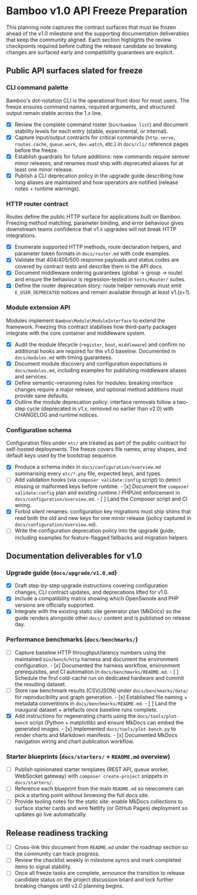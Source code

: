 # Bamboo v1.0 API Freeze Preparation

This planning note captures the contract surfaces that must be frozen ahead of
the v1.0 milestone and the supporting documentation deliverables that keep the
community aligned. Each section highlights the review checkpoints required
before cutting the release candidate so breaking changes are surfaced early and
compatibility guarantees are explicit.

## Public API surfaces slated for freeze

### CLI command palette

Bamboo's dot-notation CLI is the operational front door for most users. The
freeze ensures command names, required arguments, and structured output remain
stable across the 1.x line.

- [x] Review the complete command roster (`bin/bamboo list`) and document
      stability levels for each entry (stable, experimental, or internal).
- [x] Capture input/output contracts for critical commands (`http.serve`,
      `routes.cache`, `queue.work`, `dev.watch`, etc.) in `docs/cli/` reference
      pages before the freeze.
- [x] Establish guardrails for future additions: new commands require semver
      minor releases, and renames must ship with deprecated aliases for at least
      one minor release.
- [x] Publish a CLI deprecation policy in the upgrade guide describing how long
      aliases are maintained and how operators are notified (release notes +
      runtime warnings).

### HTTP router contract

Routes define the public HTTP surface for applications built on Bamboo. Freezing
method matching, parameter binding, and error behaviour gives downstream teams
confidence that v1.x upgrades will not break HTTP integrations.

- [x] Enumerate supported HTTP methods, route declaration helpers, and parameter
      token formats in `docs/router.md` with code examples.
- [x] Validate that 404/405/500 response payloads and status codes are covered by
      contract tests and describe them in the API docs.
- [x] Document middleware ordering guarantees (global → group → route) and
      ensure the behaviour is regression-tested in `tests/Router/` suites.
- [x] Define the router deprecation story: route helper removals must emit
      `E_USER_DEPRECATED` notices and remain available through at least v1.(x+1).

### Module extension API

Modules implement `Bamboo\Module\ModuleInterface` to extend the framework.
Freezing this contract stabilises how third-party packages integrate with the
core container and middleware system.

- [x] Audit the module lifecycle (`register`, `boot`, `middleware`) and confirm
      no additional hooks are required for the v1.0 baseline. Documented in
      `docs/modules.md` with timing guarantees.
- [x] Document module discovery and configuration expectations in
      `docs/modules.md`, including examples for publishing middleware aliases and
      services.
- [x] Define semantic-versioning rules for modules: breaking interface changes
      require a major release, and optional method additions must provide sane
      defaults.
- [x] Outline the module deprecation policy: interface removals follow a two-step
      cycle (deprecated in v1.x, removed no earlier than v2.0) with CHANGELOG and
      runtime notices.

### Configuration schema

Configuration files under `etc/` are treated as part of the public contract for
self-hosted deployments. The freeze covers file names, array shapes, and default
keys used by the bootstrap sequence.

- [x] Produce a schema index in `docs/configuration/overview.md` summarising
      every `etc/*.php` file, expected keys, and types.
- [ ] Add validation hooks (via `composer validate:config` script) to detect
      missing or malformed keys before runtime.
      - [x] Document the `composer validate:config` plan and existing runtime /
        PHPUnit enforcement in `docs/configuration/overview.md`.
      - [ ] Land the Composer script and CI wiring.
- [x] Forbid silent renames: configuration key migrations must ship shims that
      read both the old and new keys for one minor release (policy captured in
      `docs/configuration/overview.md`).
- [ ] Write the configuration deprecation policy into the upgrade guide,
      including examples for feature-flagged fallbacks and migration helpers.

## Documentation deliverables for v1.0

### Upgrade guide (`docs/upgrade/v1.0.md`)

- [x] Draft step-by-step upgrade instructions covering configuration changes,
      CLI contract updates, and deprecations lifted for v1.0.
- [x] Include a compatibility matrix showing which OpenSwoole and PHP versions
      are officially supported.
- [x] Integrate with the existing static site generator plan (MkDocs) so the
      guide renders alongside other `docs/` content and is published on release
      day.

### Performance benchmarks (`docs/benchmarks/`)

- [ ] Capture baseline HTTP throughput/latency numbers using the maintained
      `bin/bench/http` harness and document the environment configuration.
      - [x] Documented the harness workflow, environment prerequisites, and CI
        automation in `docs/benchmarks/README.md`.
      - [ ] Schedule the first cold-cache run on dedicated hardware and commit
        the resulting dataset.
- [ ] Store raw benchmark results (CSV/JSON) under `docs/benchmarks/data/` for
      reproducibility and graph generation.
      - [x] Established file naming + metadata conventions in
        `docs/benchmarks/README.md`.
      - [ ] Land the inaugural dataset + artefacts once baseline runs complete.
- [x] Add instructions for regenerating charts using the `docs/tools/plot-bench`
      script (Python + matplotlib) and ensure MkDocs can embed the generated
      images.
      - [x] Implemented `docs/tools/plot-bench.py` to render charts and Markdown
        manifests.
      - [x] Documented MkDocs navigation wiring and chart publication workflow.

### Starter blueprints (`docs/starters/` + `README.md` overview)

- [ ] Publish opinionated starter templates (REST API, queue worker, WebSocket
      gateway) with `composer create-project` snippets in `docs/starters/`.
- [ ] Reference each blueprint from the main `README.md` so newcomers can pick a
      starting point without browsing the full docs site.
- [ ] Provide tooling notes for the static site: enable MkDocs collections to
      surface starter cards and wire Netlify (or GitHub Pages) deployment so
      updates go live automatically.

## Release readiness tracking

- [ ] Cross-link this document from `README.md` under the roadmap section so the
      community can track progress.
- [ ] Review the checklist weekly in milestone syncs and mark completed items to
      signal stability.
- [ ] Once all freeze tasks are complete, announce the transition to release
      candidate status on the project discussion board and lock further breaking
      changes until v2.0 planning begins.
